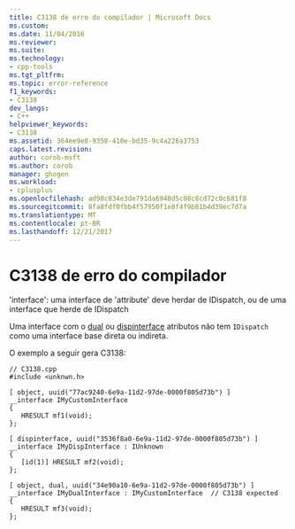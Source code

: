 ```yaml
---
title: C3138 de erro do compilador | Microsoft Docs
ms.custom: 
ms.date: 11/04/2016
ms.reviewer: 
ms.suite: 
ms.technology:
- cpp-tools
ms.tgt_pltfrm: 
ms.topic: error-reference
f1_keywords:
- C3138
dev_langs:
- C++
helpviewer_keywords:
- C3138
ms.assetid: 364ee9e8-9358-410e-bd35-9c4a226a3753
caps.latest.revision: 
author: corob-msft
ms.author: corob
manager: ghogen
ms.workload:
- cplusplus
ms.openlocfilehash: ad98c034e3de791da6948d5c08c8cd72c0c681f8
ms.sourcegitcommit: 8fa8fdf0fbb4f57950f1e8f4f9b81b4d39ec7d7a
ms.translationtype: MT
ms.contentlocale: pt-BR
ms.lasthandoff: 12/21/2017
---
```

# <a name="compiler-error-c3138"></a>C3138 de erro do compilador
'interface': uma interface de 'attribute' deve herdar de IDispatch, ou de uma interface que herde de IDispatch  
  
 Uma interface com o [dual](../../windows/dual.md) ou [dispinterface](../../windows/dispinterface.md) atributos não tem `IDispatch` como uma interface base direta ou indireta.  
  
 O exemplo a seguir gera C3138:  
  
```  
// C3138.cpp  
#include <unknwn.h>  
  
[ object, uuid("77ac9240-6e9a-11d2-97de-0000f805d73b") ]  
__interface IMyCustomInterface  
{  
   HRESULT mf1(void);  
};  
  
[ dispinterface, uuid("3536f8a0-6e9a-11d2-97de-0000f805d73b") ]  
__interface IMyDispInterface : IUnknown  
{  
   [id(1)] HRESULT mf2(void);  
};  
  
[ object, dual, uuid("34e90a10-6e9a-11d2-97de-0000f805d73b") ]  
__interface IMyDualInterface : IMyCustomInterface  // C3138 expected  
{  
   HRESULT mf3(void);  
};  
```
